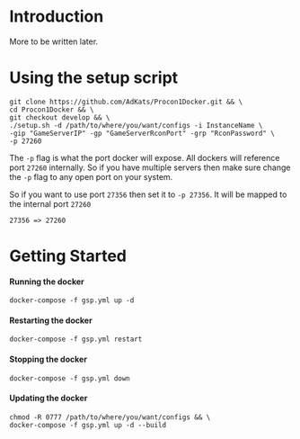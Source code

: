 # Introduction

More to be written later.

# Using the setup script

```
git clone https://github.com/AdKats/Procon1Docker.git && \
cd Procon1Docker && \
git checkout develop && \
./setup.sh -d /path/to/where/you/want/configs -i InstanceName \
-gip "GameServerIP" -gp "GameServerRconPort" -grp "RconPassword" \
-p 27260
```

The `-p` flag is what the port docker will expose. All dockers will
reference port `27260` internally. So if you have multiple servers then
make sure change the `-p` flag to any open port on your system.

So if you want to use port `27356` then set it to `-p 27356`. It will be
mapped to the internal port `27260`

`27356 => 27260`

# Getting Started

#### Running the docker
```
docker-compose -f gsp.yml up -d
```

#### Restarting the docker
```
docker-compose -f gsp.yml restart
```

#### Stopping the docker
```
docker-compose -f gsp.yml down
```

#### Updating the docker
```
chmod -R 0777 /path/to/where/you/want/configs && \
docker-compose -f gsp.yml up -d --build
```